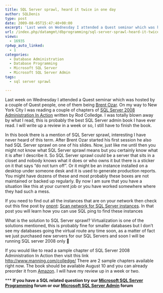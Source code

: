 ```yaml
---
title: SQL Server sprawl, heard it twice in one day
author: SQLDenis
type: post
date: 2009-08-05T15:47:40+00:00
excerpt: 'Last week on Wednesday I attended a Quest seminar which was hosted by a couple of Quest people, one of them being Brent Ozar. On my way to New York City I was reading a couple of chapters of SQL Server 2008 Administration In Action written by Rod Colled&hellip;'
url: /index.php/datamgmt/dbprogramming/sql-server-sprawl-heard-it-twice-in-one/
views:
  - 16935
rp4wp_auto_linked:
  - 1
categories:
  - Database Administration
  - Database Programming
  - Microsoft SQL Server
  - Microsoft SQL Server Admin
tags:
  - sql server sprawl

---
```

Last week on Wednesday I attended a Quest seminar which was hosted by a couple of Quest people, one of them being [Brent Ozar][1]. On my way to New York City I was reading a couple of chapters of [SQL Server 2008 Administration In Action][2] written by Rod Colledge. I was totally blown away by what I read, this is probably the best SQL Server admin book I have ever read. I will write up a review in a week or so, I still have to finish the book. 

In this book there is a mention of SQL Server sprawl, interesting I have never heard of this term. After Brent Ozar started his first session he also had SQL Server sprawl on one of his slides. Now, just like me until then you might not know what SQL Server sprawl means but you certainly know what it is after I describe it. So SQL Server sprawl could be a server that sits in a closet and nobody knows what it does or who owns it but there is a sticker on it that says “do not turn off”. Or it might be an instance installed on a desktop under someone desk and it is used to generate production reports. You might have dozens of these and most probably these boxes are not maintained or backed up regularly. By now I am sure that you have a situation like this at your current job or you have worked somewhere where they had such a mess. 

If you need to find out all the instances that are on your network then check out this fine post by [onpnt][3]: [Scan network for SQL Server instances][4]. In that post you will learn how you can use SQL ping to find these instances

What is the solution to SQL Server sprawl? Virtualization is one of the solutions mentioned, this is probably fine for smaller databases but I don’t see my databases going the virtual route any time soon, as a matter of fact we just purchased new servers for our SQL Servers and soon I will be running SQL server 2008 only 🙂

If you would like to read a sample chapter of SQL Server 2008 Administration In Action then visit this link http://www.manning.com/colledge/ There are 2 sample chapters available right now. The book should be available August 10 and you can already preorder it from [Amazon][2]. I will have my review up in a week or two.



\*** **If you have a SQL related question try our [Microsoft SQL Server Programming][5] forum or our [Microsoft SQL Server Admin][6] forum**<ins></ins>

 [1]: http://www.brentozar.com/
 [2]: http://www.amazon.com/gp/product/193398872X?ie=UTF8&tag=sql08-20&linkCode=as2&camp=1789&creative=390957&creativeASIN=193398872X
 [3]: /index.php/All/?disp=authdir&author=68
 [4]: /index.php/DataMgmt/DBAdmin/scan-network-for-sql-server-instances
 [5]: http://forum.lessthandot.com/viewforum.php?f=17
 [6]: http://forum.lessthandot.com/viewforum.php?f=22